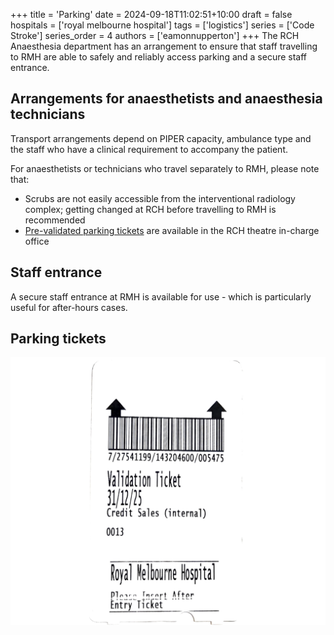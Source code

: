 +++
title = 'Parking'
date = 2024-09-18T11:02:51+10:00
draft = false
hospitals = ['royal melbourne hospital']
tags = ['logistics']
series = ['Code Stroke']
series_order = 4
authors = ['eamonnupperton']
+++
The RCH Anaesthesia department has an arrangement to ensure that staff travelling to RMH are able to safely and reliably access parking and a secure staff entrance.

## Arrangements for anaesthetists and anaesthesia technicians
Transport arrangements depend on PIPER capacity, ambulance type and the staff who have a clinical requirement to accompany the patient.

For anaesthetists or technicians who travel separately to RMH, please note that:
- Scrubs are not easily accessible from the interventional radiology complex; getting changed at RCH before travelling to RMH is recommended
- [Pre-validated parking tickets](#parking-tickets) are available in the RCH theatre in-charge office

## Staff entrance
A secure staff entrance at RMH is available for use - which is particularly useful for after-hours cases.

## Parking tickets
![RMH pre-paid parking ticket](validation_ticket.png "RMH pre-paid parking tickets are available at the RCH theatre in-charge desk")